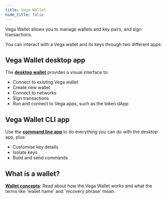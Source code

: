 ```yaml
---
title: Vega Wallet
hide_title: false
---
```


Vega Wallet allows you to manage wallets and key pairs, and sign transactions.

You can interact with a Vega wallet and its keys through two different apps:

## Vega Wallet desktop app
The **[desktop wallet](./desktop-app/)** provides a visual interface to: 
* Connect to existing Vega wallet
* Create new wallet 
* Connect to networks
* Sign transactions
* Run and connect to Vega apps, such as the token dApp

## Vega Wallet CLI app
Use the **[command line app](./cli-wallet/)** to do everything you can do with the desktop app, plus:
* Customise key details 
* Isolate keys
* Build and send commands

## What is a wallet?
**[Wallet concepts](../concepts/vega-wallet)**: Read about how the Vega Wallet works and what the terms like 'wallet name' and 'recovery phrase' mean.